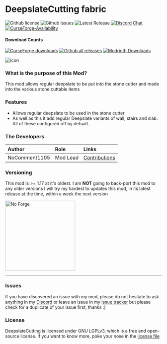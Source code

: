 # DeepslateCutting fabric
![Github license](https://img.shields.io/github/license/NoComment1105/DeepslateCutting-fabric.svg?label=License)
![Github Issues](https://img.shields.io/github/issues/NoComment1105/DeepslateCutting-fabric.svg?label=Issues)
![Latest Release](https://img.shields.io/github/v/release/NoComment1105/DeepslateCutting-fabric?label=Latest%20Release)
[![Discord Chat](https://img.shields.io/badge/Chat%20on-Discord-7289DA)](https://discord.gg/28N2Eeq2tT)
[![CurseForge-Availability](http://cf.way2muchnoise.eu/versions/deepslatecutting.svg)](https://www.curseforge.com/minecraft/mc-mods/deepslatecutting)


#### Download Counts
[![CurseForge downloads](http://cf.way2muchnoise.eu/full_504899_downloads.svg)](https://www.curseforge.com/minecraft/mc-mods/deepslatecutting)
[![Github all releases](https://img.shields.io/github/downloads/NoComment1105/DeepslateCutting-fabric/total.svg?label=Downloads%20From%20GH)](https://gitHub.com/NoComment1105/Deepslate-fabric/releases/)
[![Modrinth Downloads](https://img.shields.io/badge/dynamic/json?color=blue&label=Modrinth&query=downloads&url=https%3A%2F%2Fapi.modrinth.com%2Fapi%2Fv1%2Fmod%2FIiuFShHs)](https://www.modrinth.com/mod/deepslatecuttung)

![icon](https://user-images.githubusercontent.com/67918617/126058887-68317cb4-b734-463a-8d1a-607c536fb80e.png)

### What is the purpose of this Mod?
This mod allows regular deepslate to be put into the stone cutter and made into the various stone cuttable items

### Features
* Allows regular deepslate to be used in the stone cutter
* As well as this it add regular Deepslate variants of wall, stairs and slab. All of these configured off by defualt.

### The Developers

| Author   | Role   | Links   |
|:---------|:-------|:--------|
| NoComment1105 | Mod Lead | [Contributions](https://github.com/NoComment1105/DeepslateCutting-fabric/commits?author=NoComment1105) |

### Versioning
This mod is >= 1.17 at it's oldest. I am **NOT** going to back-port this mod to any older versions
I will try my hardest to updates this mod, in its latest release at the time, within a week the next version


<img src="https://user-images.githubusercontent.com/67918617/115963692-69eefc00-a518-11eb-9a4b-28196a8ea004.png" alt="No Forge" width="225"></a>


----

### Issues
If you have discovered an issue with my mod, please do not hesitate to ask anything in my [Discord](https://discord.gg/28N2Eeq2tT) or leave an issue in my [issue tracker](https://www.github.com/NoComment1105/DeepslateCutting-fabric/issues) but please check for a duplicate of your issue first, thanks :)

### License
DeepslateCutting is licensed under GNU LGPLv3, which is a free and open-source license. If you want to know more, poke 
your nose in the [license file](https://github.com/NoComment1105/DeepslateCutting/blob/1.17.x/main/LICENSE)
